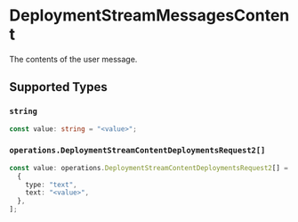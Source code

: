 # DeploymentStreamMessagesContent

The contents of the user message.


## Supported Types

### `string`

```typescript
const value: string = "<value>";
```

### `operations.DeploymentStreamContentDeploymentsRequest2[]`

```typescript
const value: operations.DeploymentStreamContentDeploymentsRequest2[] = [
  {
    type: "text",
    text: "<value>",
  },
];
```


